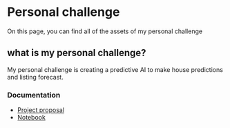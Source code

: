 # Personal challenge
On this page, you can find all of the assets of my personal challenge

## what is my personal challenge?
My personal challenge is creating a predictive AI to make house predictions and listing forecast. 

### Documentation
- [Project proposal](https://github.com/Arthur-Brouwers/ArthurBrouwersS4AI/tree/main/Documentation/Personal%20Challenge/Project%20Proposal)
- [Notebook](https://github.com/Arthur-Brouwers/ArthurBrouwersS4AI/blob/main/Documentation/Personal%20Challenge/Home%20appraisal.ipynb)
